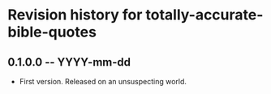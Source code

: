 # Revision history for totally-accurate-bible-quotes

## 0.1.0.0 -- YYYY-mm-dd

* First version. Released on an unsuspecting world.
